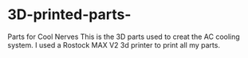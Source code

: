 # 3D-printed-parts-
Parts for Cool Nerves 
This is the 3D parts used to creat the AC cooling system.
I used a Rostock MAX V2 3d printer to print all my parts.
